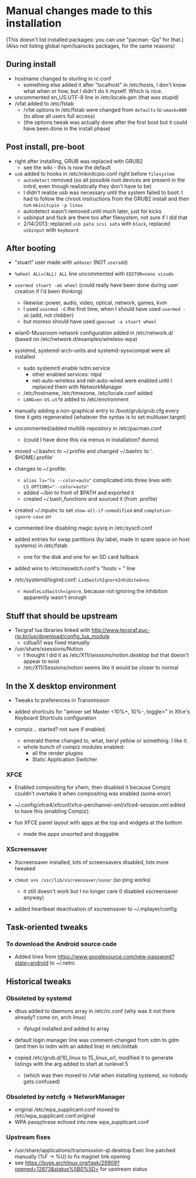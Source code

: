 # Manual changes made to this installation

(This doesn't list installed packages: you can use "pacman -Qq" for that.)
(Also not listing global npm/luarocks packages, for the same reasons)

## During install

- hostname changed to sturling in rc.conf
  - something else added it after "localhost" in /etc/hosts, I don't know what when or how, but I didn't do it myself. Which is nice.
- uncommented en_US.UTF-8 line in /etc/locale.gen (that was stupid)
- /vfat added to /etc/fstab
  - /vfat options in /etc/fstab were changed from `defaults` to `umask=000` (to allow all users full access)
  - (the options tweak was actually done after the first boot but it could have been done in the install phase)

## Post install, pre-boot

- right after installing, GRUB was replaced with GRUB2
  - see the wiki - this is now the default
- `usb` added to hooks in /etc/mkinitcpio.conf right before `filesystem`
  - `autodetect` removed (so all possible root devices are present in the initrd, even though realistically they don't have to be)
  - I didn't realize usb was necessary until the system failed to boot: I had to follow the chroot instructions from the GRUB2 install and then run `mkinitcpio -p linux`
  - autodetect wasn't removed until much later, just for kicks
  - usbinput and fsck are there too after filesystem, not sure if I did that
  - 2/14/2013: replaced `usb pata scsi sata` with `block`, replaced `usbinput` with `keyboard`

## After booting

- "stuart" user made with `adduser` (NOT `useradd`)
- `%wheel ALL=(ALL) ALL` line uncommented with `EDITOR=nano visudo`
- `usermod stuart -aG wheel` (could really have been done during user creation if I'd been thinking)
  - likewise: power, audio, video, optical, network, games, kvm
  - I used `usermod -G` the first time, when I should have used `usermod -aG` (add, not clobber)
  - but moreso should have used `gpasswd -a stuart wheel`

- wlan0-Mussroom network configuration added in /etc/network.d/ (based on /etc/network.d/examples/wireless-wpa)

- systemd, systemd-arch-units and systemd-sysvcompat were all installed
  - sudo systemctl enable lxdm.service
    - other enabled services: ntpd
    - net-auto-wireless and net-auto-wired were enabled until I replaced them with NetworkManager
  - /etc/hostname, /etc/timezone, /etc/locale.conf added
  - `LANG=en-US.utf8` added to /etc/environment

- manually adding a non-graphical entry to /boot/grub/grub.cfg every time it gets regenerated (whatever the syntax is to set multiuser.target)

- uncommented/added multilib repository in /etc/pacman.conf
  - (could I have done this via menus in installation? dunno)

- moved ~/.bashrc to ~/.profile and changed ~/.bashrc to '. $HOME/.profile'
- changes to ~/.profile:
  - `alias ls="ls --color=auto"` complicated into three lines with `LS_OPTIONS="--color=auto"`
  - added ~/bin to front of $PATH and exported it
  - created ~/.bash_functions and sourced it (from .profile)

- created ~/.inputrc to set `show-all-if-unmodified` and `completion-ignore-case` on

- commented line disabling magic sysrq in /etc/sysctl.conf

- added entries for swap partitions (by label, made in spare space on host systems) in /etc/fstab
  - one for the disk and one for an SD card fallback

- added wins to /etc/nsswitch.conf's "hosts = " line

- /etc/systemd/logind.conf: `LidSwitchIgnoreInhibited=no`
  - `HandleLidSwitch=ignore`, because not ignoring the inhibition apparently wasn't enough

## Stuff that should be upstream

- Tecgraf lua libraries linked with http://www.tecgraf.puc-rio.br/iup/download/config_lua_module
  - cdlua51 was fixed manually
- /usr/share/xsessions/Notion
  - I thought I did it as /etc/X11/sessions/notion.desktop but that doesn't appear to exist
   - /etc/X11/Sessions/notion seems like it would be closer to normal

## In the X desktop environment

- Tweaks to preferences in Transmission

- added shortcuts for "amixer set Master <10%+, 10%-, toggle>" in Xfce's Keyboard Shortcuts configuration

- compiz... started? not sure if enabled.
  - emerald theme changed to, what, beryl yellow or something. I like it.
  - whole bunch of compiz modules enabled:
    - all the render plugins
    - Static Application Switcher

### XFCE

- Enabled compositing for xfwm, then disabled it because Compiz couldn't overtake it when compositing was enabled (some error)

- ~/.config/xfce4/xfconf/xfce-perchannel-xml/xfce4-session.xml edited to have this (enabling Compiz):
    <property name="Client0_Command" type="array">
        <value type="string" value="fusion-icon"/>
        <value type="string" value="--force-compiz"/>
    </property>

- fun XFCE panel layout with apps at the top and widgets at the bottom
  - made the apps unsorted and draggable

### XScreensaver

- Xscreensaver installed, lots of screensavers disabled, lots more tweaked

- `chmod u+s /usr/lib/xscreensaver/sonar` (so ping works)
  - it still doesn't work but I no longer care (I disabled xscreensaver anyway)

- added heartbeat deactivation of xscreensaver to ~/.mplayer/config

## Task-oriented tweaks

### To download the Android source code

- Added lines from https://www.googlesource.com/new-password?state=android to ~/.netrc

## Historical tweaks

### Obsoleted by systemd

- dbus added to daemons array in /etc/rc.conf (why was it not there already? come on, arch linux)
  - ifplugd installed and added to array

- default login manager line was comment-changed from xdm to gdm (and then to lxdm with an added line) in /etc/inittab

- copied /etc/grub.d/10_linux to 15_linux_xrl, modified it to generate listings with the arg added to start at runlevel 5
  - (which was then moved to /vfat when installing systemd, so nobody gets confused)

### Obsoleted by netcfg -> NetworkManager

- original /etc/wpa_supplicant.conf moved to /etc/wpa_supplicant.conf.original
- WPA passphrase echoed into new wpa_supplicant.conf

### Upstream fixes

-  /usr/share/applications/transmission-qt.desktop Exec line patched manually (%F -> %U) to fix magnet link opening
  - see https://bugs.archlinux.org/task/29909?opened=12873&status%5B0%5D= for upstream status


